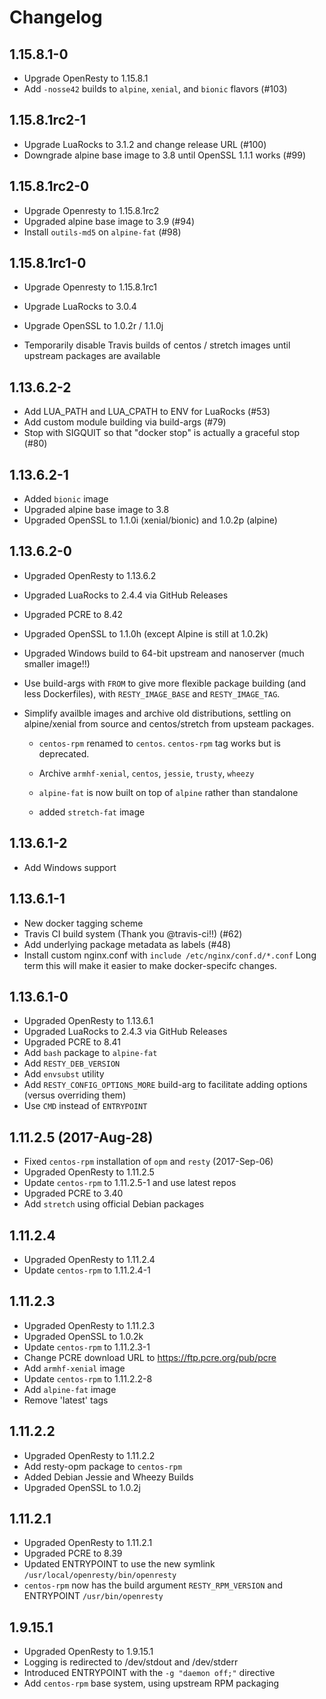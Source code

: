 Changelog
=========

## 1.15.8.1-0

 * Upgrade OpenResty to 1.15.8.1
 * Add `-nosse42` builds to `alpine`, `xenial`, and `bionic` flavors (#103)

## 1.15.8.1rc2-1

 * Upgrade LuaRocks to 3.1.2 and change release URL (#100)
 * Downgrade alpine base image to 3.8 until OpenSSL 1.1.1 works (#99)

## 1.15.8.1rc2-0

 * Upgrade Openresty to 1.15.8.1rc2
 * Upgraded alpine base image to 3.9 (#94)
 * Install `outils-md5` on `alpine-fat` (#98)

## 1.15.8.1rc1-0

 * Upgrade Openresty to 1.15.8.1rc1
 * Upgrade LuaRocks to 3.0.4
 * Upgrade OpenSSL to 1.0.2r / 1.1.0j
 
 * Temporarily disable Travis builds of centos / stretch images 
   until upstream packages are available

## 1.13.6.2-2

 * Add LUA_PATH and LUA_CPATH to ENV for LuaRocks (#53)
 * Add custom module building via build-args (#79)
 * Stop with SIGQUIT so that "docker stop" is actually a graceful stop (#80)

## 1.13.6.2-1

 * Added `bionic` image
 * Upgraded alpine base image to 3.8
 * Upgraded OpenSSL to 1.1.0i (xenial/bionic) and 1.0.2p (alpine)

## 1.13.6.2-0

 * Upgraded OpenResty to 1.13.6.2
 * Upgraded LuaRocks to 2.4.4 via GitHub Releases
 * Upgraded PCRE to 8.42
 * Upgraded OpenSSL to 1.1.0h (except Alpine is still at 1.0.2k)

 * Upgraded Windows build to 64-bit upstream and nanoserver (much smaller image!!)

 * Use build-args with `FROM` to give more flexible package building (and less Dockerfiles),
   with `RESTY_IMAGE_BASE` and `RESTY_IMAGE_TAG`.

 * Simplify availble images and archive old distributions,
   settling on alpine/xenial from source and centos/stretch from upsteam packages.

    * `centos-rpm` renamed to `centos`.  `centos-rpm` tag works but is deprecated.

    * Archive `armhf-xenial`, `centos`, `jessie`, `trusty`, `wheezy` 

    * `alpine-fat` is now built on top of `alpine` rather than standalone

    * added `stretch-fat` image

## 1.13.6.1-2

 * Add Windows support

## 1.13.6.1-1

 * New docker tagging scheme
 * Travis CI build system (Thank you @travis-ci!!) (#62)
 * Add underlying package metadata as labels (#48)
 * Install custom nginx.conf with `include /etc/nginx/conf.d/*.conf`
   Long term this will make it easier to make docker-specifc changes.

## 1.13.6.1-0

 * Upgraded OpenResty to 1.13.6.1
 * Upgraded LuaRocks to 2.4.3 via GitHub Releases
 * Upgraded PCRE to 8.41
 * Add `bash` package to `alpine-fat`
 * Add `RESTY_DEB_VERSION`
 * Add `envsubst` utility
 * Add `RESTY_CONFIG_OPTIONS_MORE` build-arg to facilitate adding options (versus overriding them)
 * Use `CMD` instead of `ENTRYPOINT`

## 1.11.2.5  (2017-Aug-28)

 * Fixed `centos-rpm` installation of `opm` and `resty` (2017-Sep-06)
 * Upgraded OpenResty to 1.11.2.5
 * Update `centos-rpm` to 1.11.2.5-1 and use latest repos
 * Upgraded PCRE to 3.40
 * Add `stretch` using official Debian packages

## 1.11.2.4

 * Upgraded OpenResty to 1.11.2.4
 * Update `centos-rpm` to 1.11.2.4-1

## 1.11.2.3

 * Upgraded OpenResty to 1.11.2.3
 * Upgraded OpenSSL to 1.0.2k
 * Update `centos-rpm` to 1.11.2.3-1
 * Change PCRE download URL to https://ftp.pcre.org/pub/pcre
 * Add `armhf-xenial` image
 * Update `centos-rpm` to 1.11.2.2-8
 * Add `alpine-fat` image
 * Remove 'latest' tags

## 1.11.2.2

 * Upgraded OpenResty to 1.11.2.2
 * Add resty-opm package to `centos-rpm`
 * Added Debian Jessie and Wheezy Builds
 * Upgraded OpenSSL to 1.0.2j

## 1.11.2.1

 * Upgraded OpenResty to 1.11.2.1
 * Upgraded PCRE to 8.39
 * Updated ENTRYPOINT to use the new symlink `/usr/local/openresty/bin/openresty`
 * `centos-rpm` now has the build argument `RESTY_RPM_VERSION` and ENTRYPOINT `/usr/bin/openresty`

## 1.9.15.1

 * Upgraded OpenResty to 1.9.15.1
 * Logging is redirected to /dev/stdout and /dev/stderr
 * Introduced ENTRYPOINT with the `-g "daemon off;"` directive
 * Add `centos-rpm` base system, using upstream RPM packaging
